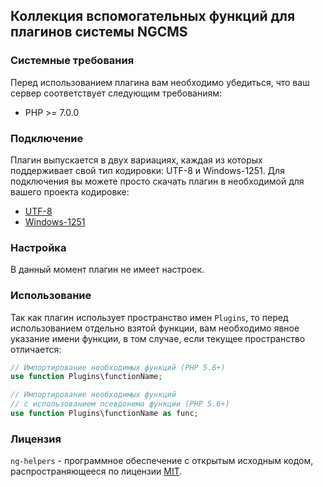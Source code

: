 ## Коллекция вспомогательных функций для плагинов системы NGCMS

### Системные требования

Перед использованием плагина вам необходимо убедиться, что ваш сервер соответствует следующим требованиям:

 - PHP >= 7.0.0

### Подключение

Плагин выпускается в двух вариациях, каждая из которых поддерживает свой тип кодировки: UTF-8 и Windows-1251. Для подключения вы можете просто скачать плагин в необходимой для вашего проекта кодировке:

 - [UTF-8](https://codeload.github.com/russsiq/ng-helpers/zip/master)
 - [Windows-1251](https://codeload.github.com/russsiq/ng-helpers/zip/windows-1251)

### Настройка

В данный момент плагин не имеет настроек.

### Использование

Так как плагин использует пространство имен `Plugins`, то перед использованием отдельно взятой функции, вам необходимо явное указание имени функции, в том случае, если текущее пространство отличается:

```php
// Импортирование необходимых функций (PHP 5.6+)
use function Plugins\functionName;

// Импортирование необходимых функций
// с использованием псевдонима функции (PHP 5.6+)
use function Plugins\functionName as func;
```

### Лицензия

`ng-helpers` - программное обеспечение с открытым исходным кодом, распространяющееся по лицензии [MIT](https://choosealicense.com/licenses/mit/).
